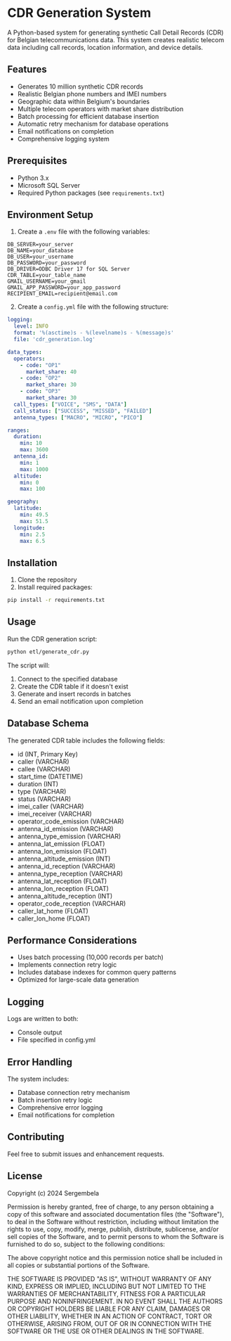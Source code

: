 # CDR Generation System

A Python-based system for generating synthetic Call Detail Records (CDR) for Belgian telecommunications data. This system creates realistic telecom data including call records, location information, and device details.

## Features

- Generates 10 million synthetic CDR records
- Realistic Belgian phone numbers and IMEI numbers
- Geographic data within Belgium's boundaries
- Multiple telecom operators with market share distribution
- Batch processing for efficient database insertion
- Automatic retry mechanism for database operations
- Email notifications on completion
- Comprehensive logging system

## Prerequisites

- Python 3.x
- Microsoft SQL Server
- Required Python packages (see `requirements.txt`)

## Environment Setup

1. Create a `.env` file with the following variables:
```env
DB_SERVER=your_server
DB_NAME=your_database
DB_USER=your_username
DB_PASSWORD=your_password
DB_DRIVER=ODBC Driver 17 for SQL Server
CDR_TABLE=your_table_name
GMAIL_USERNAME=your_gmail
GMAIL_APP_PASSWORD=your_app_password
RECIPIENT_EMAIL=recipient@email.com
```

2. Create a `config.yml` file with the following structure:
```yaml
logging:
  level: INFO
  format: '%(asctime)s - %(levelname)s - %(message)s'
  file: 'cdr_generation.log'

data_types:
  operators:
    - code: "OP1"
      market_share: 40
    - code: "OP2"
      market_share: 30
    - code: "OP3"
      market_share: 30
  call_types: ["VOICE", "SMS", "DATA"]
  call_status: ["SUCCESS", "MISSED", "FAILED"]
  antenna_types: ["MACRO", "MICRO", "PICO"]

ranges:
  duration:
    min: 10
    max: 3600
  antenna_id:
    min: 1
    max: 1000
  altitude:
    min: 0
    max: 100

geography:
  latitude:
    min: 49.5
    max: 51.5
  longitude:
    min: 2.5
    max: 6.5
```

## Installation

1. Clone the repository
2. Install required packages:
```bash
pip install -r requirements.txt
```

## Usage

Run the CDR generation script:
```bash
python etl/generate_cdr.py
```

The script will:
1. Connect to the specified database
2. Create the CDR table if it doesn't exist
3. Generate and insert records in batches
4. Send an email notification upon completion

## Database Schema

The generated CDR table includes the following fields:
- id (INT, Primary Key)
- caller (VARCHAR)
- callee (VARCHAR)
- start_time (DATETIME)
- duration (INT)
- type (VARCHAR)
- status (VARCHAR)
- imei_caller (VARCHAR)
- imei_receiver (VARCHAR)
- operator_code_emission (VARCHAR)
- antenna_id_emission (VARCHAR)
- antenna_type_emission (VARCHAR)
- antenna_lat_emission (FLOAT)
- antenna_lon_emission (FLOAT)
- antenna_altitude_emission (INT)
- antenna_id_reception (VARCHAR)
- antenna_type_reception (VARCHAR)
- antenna_lat_reception (FLOAT)
- antenna_lon_reception (FLOAT)
- antenna_altitude_reception (INT)
- operator_code_reception (VARCHAR)
- caller_lat_home (FLOAT)
- caller_lon_home (FLOAT)

## Performance Considerations

- Uses batch processing (10,000 records per batch)
- Implements connection retry logic
- Includes database indexes for common query patterns
- Optimized for large-scale data generation

## Logging

Logs are written to both:
- Console output
- File specified in config.yml

## Error Handling

The system includes:
- Database connection retry mechanism
- Batch insertion retry logic
- Comprehensive error logging
- Email notifications for completion

## Contributing

Feel free to submit issues and enhancement requests.

## License

Copyright (c) 2024 Sergembela

Permission is hereby granted, free of charge, to any person obtaining a copy
of this software and associated documentation files (the "Software"), to deal
in the Software without restriction, including without limitation the rights
to use, copy, modify, merge, publish, distribute, sublicense, and/or sell
copies of the Software, and to permit persons to whom the Software is
furnished to do so, subject to the following conditions:

The above copyright notice and this permission notice shall be included in all
copies or substantial portions of the Software.

THE SOFTWARE IS PROVIDED "AS IS", WITHOUT WARRANTY OF ANY KIND, EXPRESS OR
IMPLIED, INCLUDING BUT NOT LIMITED TO THE WARRANTIES OF MERCHANTABILITY,
FITNESS FOR A PARTICULAR PURPOSE AND NONINFRINGEMENT. IN NO EVENT SHALL THE
AUTHORS OR COPYRIGHT HOLDERS BE LIABLE FOR ANY CLAIM, DAMAGES OR OTHER
LIABILITY, WHETHER IN AN ACTION OF CONTRACT, TORT OR OTHERWISE, ARISING FROM,
OUT OF OR IN CONNECTION WITH THE SOFTWARE OR THE USE OR OTHER DEALINGS IN THE
SOFTWARE. 